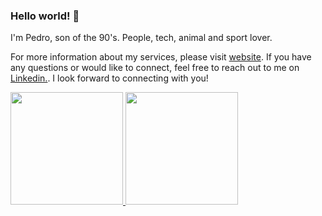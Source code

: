 
### Hello world! 👋

I'm Pedro, son of the 90's. People, tech, animal and sport lover.

For more information about my services, please visit <a href="https://www.infinitycodesystem.com/">website</a>. If you have any questions or would like to connect, feel free to reach out to me on <a href="https://www.linkedin.com/in/pedroalexandrevieira/">Linkedin.</a>. I look forward to connecting with you!


<div>
<div>
<a href="https://github.com/pedroalexandrevieira">
<img height="180em" src="https://github-readme-stats.vercel.app/api?username=pedroalexandrevieira&show_icons=true&theme=dracula&include_all_commits=true&count_private=true"/>
<img height="180em" src="https://github-readme-stats.vercel.app/api/top-langs/?username=pedroalexandrevieira&layout=compact&langs_count=7&theme=dracula"/>
